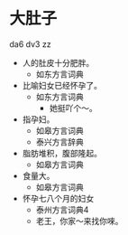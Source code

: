 # 大肚子
da6 dv3 zz
+ 人的肚皮十分肥胖。
  * 如东方言词典
+ 比喻妇女已经怀孕了。
  * 如东方言词典
    - 她挺吖个～。
+ 指孕妇。
  * 如皋方言词典
  * 泰兴方言辞典
+ 脂肪堆积，腹部隆起。
  * 如皋方言词典
+ 食量大。
  * 如皋方言词典
+ 怀孕七八个月的妇女
  * 泰州方言词典4
  - 老王，你家～来找你唻。
